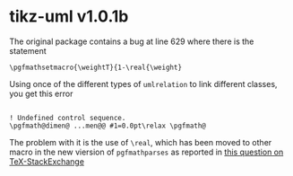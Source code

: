 # tikz-uml v1.0.1b

The original package contains a bug at line 629 where there is the statement

<pre><code>\pgfmathsetmacro{\weightT}{1-\real{\weight}</code></pre>

Using once of the different types of <code>umlrelation</code> to link different classes, you get this error

<pre><code>
! Undefined control sequence.
\pgfmath@dimen@ ...men@@ #1=0.0pt\relax \pgfmath@
</code></pre>

The problem with it is the use of <code>\real</code>, which has been moved to other macro in the new viersion of <code>pgfmathparses</code> as reported in [this question on TeX-StackExchange](http://tex.stackexchange.com/questions/263174/undefined-control-sequence-error-when-using-tikz-uml-package-in-latex "Undefined control sequence error when using tikz-uml package")